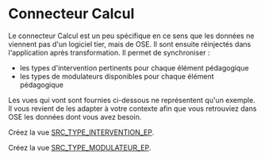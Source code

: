 # Connecteur Calcul

Le connecteur Calcul est un peu spécifique en ce sens que les données ne viennent pas d'un logiciel tier, mais de OSE.
Il sont ensuite réinjectés dans l'application après transformation.
Il permet de synchroniser :
  * les types d'intervention pertinents pour chaque élément pédagogique
  * les types de modulateurs disponibles pour chaque élément pédagogique

Les vues qui vont sont fournies ci-dessous ne représentent qu'un exemple. Il vous revient de les adapter à votre contexte afin que vous
retrouviez dans OSE les données dont vous avez besoin.


Créez la vue [SRC_TYPE_INTERVENTION_EP](SRC_TYPE_INTERVENTION_EP.sql).

Créez la vue [SRC_TYPE_MODULATEUR_EP](SRC_TYPE_MODULATEUR_EP.sql). 
